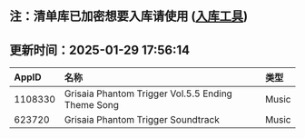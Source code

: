 ## 注：清单库已加密想要入库请使用 ([入库工具](https://github.com/BlankTMing/ManifestAutoUpdate/releases))

## 更新时间：2025-01-29 17:56:14
| AppID | 名称 | 类型  |
| :-------------------- | :----------------------------- | :----------- |
| 1108330 | Grisaia Phantom Trigger Vol.5.5 Ending Theme Song| Music |
| 623720 | Grisaia Phantom Trigger Soundtrack| Music |
